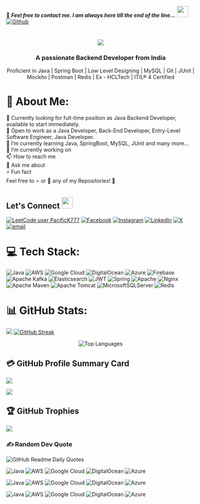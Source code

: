📝 ***Feel free to contact me. I am always here till the end of the line...*** <img src="https://media.giphy.com/media/WUlplcMpOCEmTGBtBW/giphy.gif" width="30">  
[![Github](https://img.shields.io/github/followers/PacificK777?label=Follow%20Me&style=social)](https://github.com/pacifick777)
<br>

<h1 align="center">
    <img src="https://readme-typing-svg.herokuapp.com/?font=Righteous&size=35&center=true&vCenter=true&width=500&height=70&duration=4000&lines=Hi+There+!+👋;+I'm+Prashant+Kumar+!;" />
</h1>
<h3 align="center">A passionate Backend Developer from India</h3>
<p align='center'> Proficient in Java | Spring Boot | Low Level Designing | MySQL | Git | JUnit | Mockito | Postman | Redis | Ex - HCLTech | ITIL® 4 Certified</p>

# 💫 About Me:
👀 Currently looking for full-time position as Java Backend Developer, available to start immediately.<br>🤝 Open to work as a Java Developer, Back-End Developer, Entry-Level Software Engineer, Java Developer.<br>🌱 I’m currently learning Java, SpringBoot, MySQL, JUnit and many more... <br>🔭 I’m currently working on<br>📫 How to reach me <br>💬 Ask me about<br>⚡ Fun fact<br>Feel free to ⭐ or 🍴 any of my Repositories! 🚀

## <h2 align="left"> Let's Connect <img src="https://media.giphy.com/media/jOz35yxbuhvVQDKrce/giphy.gif" height="30px" width="30px"></h2>
[![LeetCode user PacificK777](https://img.shields.io/badge/dynamic/json?style=flat&labelColor=black&color=%23ffa116&label=Solved&query=solvedOverTotal&url=https%3A%2F%2Fleetcode-badge.vercel.app%2Fapi%2Fusers%2FPacificK777&logo=leetcode&logoColor=yellow)](https://leetcode.com/PacificK777/)
[![Facebook](https://img.shields.io/badge/Facebook-%231877F2.svg?logo=Facebook&logoColor=white)](https://facebook.com/fdsa)
[![Instagram](https://img.shields.io/badge/Instagram-%23E4405F.svg?logo=Instagram&logoColor=white)](https://instagram.com/fasd)
[![LinkedIn](https://img.shields.io/badge/LinkedIn-%230077B5.svg?logo=linkedin&logoColor=white)](https://linkedin.com/in/fas)
[![X](https://img.shields.io/badge/X-black.svg?logo=X&logoColor=white)](https://x.com/fsda)
[![email](https://img.shields.io/badge/Email-D14836?logo=gmail&logoColor=white)](mailto:asfd)

# 💻 Tech Stack:
![Java](https://img.shields.io/badge/java-%23ED8B00.svg?style=flat-square&logo=openjdk&logoColor=white)
![AWS](https://img.shields.io/badge/AWS-%23FF9900.svg?style=flat-square&logo=amazon-aws&logoColor=white)
![Google Cloud](https://img.shields.io/badge/GoogleCloud-%234285F4.svg?style=flat-square&logo=google-cloud&logoColor=white)
![DigitalOcean](https://img.shields.io/badge/DigitalOcean-%230167ff.svg?style=flat-square&logo=digitalOcean&logoColor=white)
![Azure](https://img.shields.io/badge/azure-%230072C6.svg?style=flat-square&logo=microsoftazure&logoColor=white)
![Firebase](https://img.shields.io/badge/firebase-%23039BE5.svg?style=flat-square&logo=firebase)
![Apache Kafka](https://img.shields.io/badge/Apache%20Kafka-000?style=flat-square&logo=apachekafka)
![Elasticsearch](https://img.shields.io/badge/elasticsearch-%230377CC.svg?style=flat-square&logo=elasticsearch&logoColor=white)
![JWT](https://img.shields.io/badge/JWT-black?style=flat-square&logo=JSON%20web%20tokens)
![Spring](https://img.shields.io/badge/spring-%236DB33F.svg?style=flat-square&logo=spring&logoColor=white)
![Apache](https://img.shields.io/badge/apache-%23D42029.svg?style=flat-square&logo=apache&logoColor=white)
![Nginx](https://img.shields.io/badge/nginx-%23009639.svg?style=flat-square&logo=nginx&logoColor=white)
![Apache Maven](https://img.shields.io/badge/Apache%20Maven-C71A36?style=flat-square&logo=Apache%20Maven&logoColor=white)
![Apache Tomcat](https://img.shields.io/badge/apache%20tomcat-%23F8DC75.svg?style=flat-square&logo=apache-tomcat&logoColor=black)
![MicrosoftSQLServer](https://img.shields.io/badge/Microsoft%20SQL%20Server-CC2927?style=flat-square&logo=microsoft%20sql%20server&logoColor=white)
![Redis](https://img.shields.io/badge/redis-%23DD0031.svg?style=flat-square&logo=redis&logoColor=white)

# 📊 GitHub Stats:
![](https://github-readme-stats.vercel.app/api?username=PacificK777&theme=transparent&hide_border=true&include_all_commits=false&count_private=false&bg_color=00000000)
[![GitHub Streak](https://streak-stats.demolab.com?user=PacificK777&theme=transparent&hide_border=true)](https://git.io/streak-stats)

<p align="center">
  <img src="https://github-readme-stats.vercel.app/api/top-langs/?username=PacificK777&theme=transparent&hide_border=true&include_all_commits=false&count_private=false&layout=compact&bg_color=00000000" alt="Top Languages">
</p>


## 💳 GitHub Profile Summary Card
<p align="left">
  <img src="https://github-profile-summary-cards.vercel.app/api/cards/profile-details?username=PacificK777&theme=transparent"/>
</p>

![](https://komarev.com/ghpvc/?username=PacificK777&style=flat-square)

## 🏆 GitHub Trophies
![](https://github-profile-trophy.vercel.app/?username=PacificK777&theme=radical&no-frame=false&no-bg=true&margin-w=4)


### ✍️ Random Dev Quote
![GitHub Readme Daily Quotes](https://readme-daily-quotes.vercel.app/api?category=programming&theme=transparent&border_width=0)


 ![Java](https://img.shields.io/badge/Java-ED8B00?style=flat-square&logo=openjdk&logoColor=white&color=blue)
![AWS](https://img.shields.io/badge/AWS-FF9900?style=flat-square&logo=amazon-aws&logoColor=white&color=blue)
![Google Cloud](https://img.shields.io/badge/Google%20Cloud-4285F4?style=flat-square&logo=google-cloud&logoColor=white&color=blue)
![DigitalOcean](https://img.shields.io/badge/DigitalOcean-0067ff?style=flat-square&logo=digitalOcean&logoColor=white&color=blue)
![Azure](https://img.shields.io/badge/Azure-0072C6?style=flat-square&logo=microsoftazure&logoColor=white&color=blue)


![Java](https://img.shields.io/badge/Java-417e87?style=flat-square&logo=openjdk&logoColor=417e87&labelColor=0D1117&color=0D1117)
![AWS](https://img.shields.io/badge/AWS-417e87?style=flat-square&logo=amazon-aws&logoColor=417e87&labelColor=0D1117&color=0D1117)
![Google Cloud](https://img.shields.io/badge/Google%20Cloud-417e87?style=flat-square&logo=google-cloud&logoColor=417e87&labelColor=0D1117&color=0D1117)
![DigitalOcean](https://img.shields.io/badge/DigitalOcean-417e87?style=flat-square&logo=digitalocean&logoColor=417e87&labelColor=0D1117&color=0D1117)
![Azure](https://img.shields.io/badge/Azure-417e87?style=flat-square&logo=microsoftazure&logoColor=417e87&labelColor=0D1117&color=0D1117)

![Java](https://img.shields.io/badge/Java-417e87?style=flat-square&logo=openjdk&logoColor=417e87&labelColor=0D1117&color=417e87)
![AWS](https://img.shields.io/badge/AWS-417e87?style=flat-square&logo=amazon-aws&logoColor=417e87&labelColor=0D1117&color=417e87)
![Google Cloud](https://img.shields.io/badge/Google%20Cloud-417e87?style=flat-square&logo=google-cloud&logoColor=417e87&labelColor=0D1117&color=417e87)
![DigitalOcean](https://img.shields.io/badge/DigitalOcean-417e87?style=flat-square&logo=digitalocean&logoColor=417e87&labelColor=0D1117&color=417e87)
![Azure](https://img.shields.io/badge/Azure-417e87?style=flat-square&logo=microsoftazure&logoColor=417e87&labelColor=0D1117&color=417e87)
